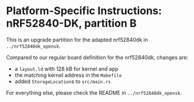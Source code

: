 Platform-Specific Instructions: nRF52840-DK, partition B
===================================

This is an upgrade partition for the adapted nrf52840dk in `../nrf52840dk_opensk`.

Compared to our regular board definition for the nrf52840dk, changes are:
- a `layout.ld` with 128 kB for kernel and app
- the matching kernel address in the `Makefile`
- added `StorageLocation`s to `src/main.rs`

For everything else, please check the README in `../nrf52840dk_opensk`.
